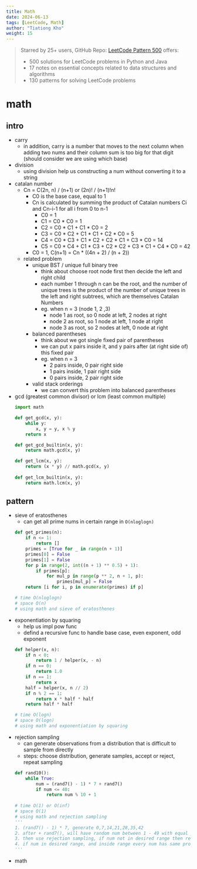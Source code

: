 ```yaml
---
title: Math
date: 2024-06-13
tags: [LeetCode, Math]
author: "Tiationg Kho"
weight: 15
---
```

>Starred by 25+ users, GitHub Repo: <a href="https://github.com/tiationg-kho/leetcode-pattern-500" target="_blank">LeetCode Pattern 500</a> offers:
>- 500 solutions for LeetCode problems in Python and Java
>- 17 notes on essential concepts related to data structures and algorithms
>- 130 patterns for solving LeetCode problems

# math

## intro
- carry
    - in addition, carry is a number that moves to the next column when adding two nums and their column sum is too big for that digit (should consider we are using which base)
- division
    - using division help us constructing a num without converting it to a string
- catalan number
    - Cn = C(2n, n) / (n+1) or (2n)! / (n+1)!n!
        - C0 is the base case, equal to 1
        - Cn is calculated by summing the product of Catalan numbers Ci and Cn-i-1 for all i from 0 to n-1
            - C0 = 1
            - C1 = C0 * C0 = 1
            - C2 = C0 * C1 + C1 * C0 = 2
            - C3 = C0 * C2 + C1 * C1 + C2 * C0 = 5
            - C4 = C0 * C3 + C1 * C2 + C2 * C1 + C3 * C0 = 14
            - C5 = C0 * C4 + C1 * C3 + C2 * C2 + C3 * C1 + C4 * C0 = 42
        - C0 = 1, C(n+1) = Cn * ((4n + 2) / (n + 2))
    - related problem
        - unique BST / unique full binary tree
            - think about choose root node first then decide the left and right child
            - each number 1 through n can be the root, and the number of unique trees is the product of the number of unique trees in the left and right subtrees, which are themselves Catalan Numbers
            - eg. when n = 3 (node 1, 2 ,3)
                - node 1 as root, so 0 node at left, 2 nodes at right
                - node 2 as root, so 1 node at left, 1 node at right
                - node 3 as root, so 2 nodes at left, 0 node at right
        - balanced parentheses
            - think about we got single fixed pair of parentheses
            - we can put x pairs inside it, and y pairs after (at right side of) this fixed pair
            - eg. when n = 3
                - 2 pairs inside, 0 pair right side
                - 1 pairs inside, 1 pair right side
                - 0 pairs inside, 2 pair right side
        - valid stack orderings
            - we can convert this problem into balanced parentheses
- gcd (greatest common divisor) or lcm (least common multiple)
    ```python
    import math

    def get_gcd(x, y):
        while y:
            x, y = y, x % y
        return x

    def get_gcd_builtin(x, y):
        return math.gcd(x, y)

    def get_lcm(x, y):
        return (x * y) // math.gcd(x, y)
        
    def get_lcm_builtin(x, y):
        return math.lcm(x, y)
    ```

## pattern
- sieve of eratosthenes
    - can get all prime nums in certain range in `O(nloglogn)`
    ```python
    def get_primes(n):
        if n <= 1:
            return []
        primes = [True for _ in range(n + 1)]
        primes[0] = False
        primes[1] = False
        for p in range(2, int((n + 1) ** 0.5) + 1):
            if primes[p]:
                for mul_p in range(p ** 2, n + 1, p):
                    primes[mul_p] = False
        return [i for i, p in enumerate(primes) if p]
    
    # time O(nloglogn)
    # space O(n)
    # using math and sieve of eratosthenes
    ```
- exponentiation by squaring
    - help us impl pow func 
    - defind a recursive func to handle base case, even exponent, odd exponent
    ```python
    def helper(x, n):
        if n < 0:
            return 1 / helper(x, - n)
        if n == 0:
            return 1.0
        if n == 1:
            return x
        half = helper(x, n // 2)
        if n % 2 == 1:
            return x * half * half
        return half * half
    
    # time O(logn)
    # space O(logn)
    # using math and exponentiation by squaring
    ```
- rejection sampling
    - can generate observations from a distribution that is difficult to sample from directly
    - steps: choose distribution, generate samples, accept or reject, repeat sampling
    ```python
    def rand10():
        while True:
            num = (rand7() - 1) * 7 + rand7()
            if num <= 40:
                return num % 10 + 1
            
    # time O(1) or O(inf)
    # space O(1)
    # using math and rejection sampling
    '''
    1. (rand7() - 1) * 7, generate 0,7,14,21,28,35,42
    2. after + rand7(), will have random num between 1 - 49 with equal probability
    3. then use rejection sampling, if num not in desired range then re-sample it
    4. if num in desired range, and inside range every num has same probability, then choose it
    '''
    ```
- math

